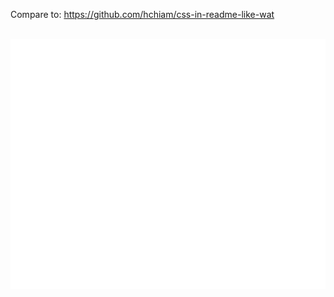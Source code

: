 Compare to: https://github.com/hchiam/css-in-readme-like-wat

<div align="center">
	<br>
	<a href="https://github.com/hchiam/test-svg-in-readme/blame/master/header.svg">
		<img src="header.svg" width="800" height="400">
	</a>
	<br>
</div>
